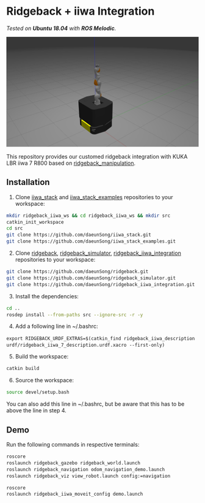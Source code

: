 # Ridgeback + iiwa Integration

*Tested on **Ubuntu 18.04** with **ROS Melodic**.*

<img src="./doc/img/demo.png" width="600">

This repository provides our customed ridgeback integration with KUKA LBR iiwa 7 R800 based on [ridgeback_manipulation](https://github.com/ridgeback/ridgeback_manipulation). 


## Installation

1. Clone [iiwa_stack](https://github.com/daeunSong/iiwa_stack) and [iiwa_stack_examples](https://github.com/daeunSong/iiwa_stack_examples) repositories to your workspace:
  ```sh
  mkdir ridgeback_iiwa_ws && cd ridgeback_iiwa_ws && mkdir src
  catkin_init_workspace
  cd src
  git clone https://github.com/daeunSong/iiwa_stack.git
  git clone https://github.com/daeunSong/iiwa_stack_examples.git
  ```

2. Clone [ridgeback](https://github.com/daeunSong/ridgeback), [ridgeback_simulator](https://github.com/daeunSong/ridgeback_simulator), [ridgeback_iiwa_integration](https://github.com/daeunSong/ridgeback_iiwa_integration) repositories to your workspace:
  ```sh
  git clone https://github.com/daeunSong/ridgeback.git
  git clone https://github.com/daeunSong/ridgeback_simulator.git
  git clone https://github.com/daeunSong/ridgeback_iiwa_integration.git
  ```

3. Install the dependencies:
  ```sh
  cd ..
  rosdep install --from-paths src --ignore-src -r -y
  ```

4. Add a following line in ~/.bashrc:

  `export RIDGEBACK_URDF_EXTRAS=$(catkin_find ridgeback_iiwa_description urdf/ridgeback_iiwa_7_description.urdf.xacro --first-only)`

5. Build the workspace:
  ```sh
  catkin build
  ```

6. Source the workspace:
  ```sh
  source devel/setup.bash
  ```
   You can also add this line in ~/.bashrc, but be aware that this has to be above the line in step 4.


## Demo
Run the following commands in respective terminals:
```sh
roscore 
roslaunch ridgeback_gazebo ridgeback_world.launch
roslaunch ridgeback_navigation odom_navigation_demo.launch
roslaunch ridgeback_viz view_robot.launch config:=navigation
```
```sh
roscore 
roslaunch ridgeback_iiwa_moveit_config demo.launch
```
